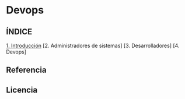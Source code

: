 # Devops



## **ÍNDICE**

[1. Introducción](Introduccion.md)
[2. Administradores de sistemas]
[3. Desarrolladores]
[4. Devops]

## **Referencia**

## **Licencia**
